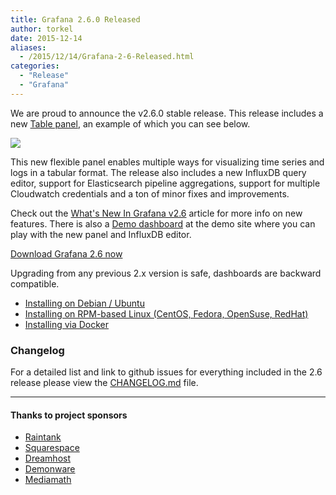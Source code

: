 ```yaml
---
title: Grafana 2.6.0 Released
author: torkel
date: 2015-12-14
aliases:
  - /2015/12/14/Grafana-2-6-Released.html
categories:
  - "Release"
  - "Grafana"
---
```


We are proud to announce the v2.6.0 stable release. This release includes a new [Table panel](http://docs.grafana.org/reference/table_panel),
an example of which you can see below.

<img src="/assets/img/features/table-panel.png">

This new flexible panel enables multiple ways for visualizing time series and logs in a tabular format. The release also includes a new InfluxDB query editor,
support for Elasticsearch pipeline aggregations, support for multiple Cloudwatch credentials and a ton of minor
fixes and improvements.

Check out the [What's New In Grafana v2.6](http://docs.grafana.org/guides/whats-new-in-v2-6) article
for more info on new features. There is also a [Demo dashboard](http://play.grafana.org/dashboard/db/new-features-in-v2-6)
at the demo site where you can play with the new panel and InfluxDB editor.

<div class="text-center">
  <a class="button secondary radius" href="https://grafana.com/get">Download Grafana 2.6 now</a>
</div>

Upgrading from any previous 2.x version is safe, dashboards are backward compatible.

- [Installing on Debian / Ubuntu](http://docs.grafana.org/installation/debian/)
- [Installing on RPM-based Linux (CentOS, Fedora, OpenSuse, RedHat)](http://docs.grafana.org/installation/rpm/)
- [Installing via Docker](http://docs.grafana.org/installation/docker/)


### Changelog
For a detailed list and link to github issues for everything included in the 2.6 release please
view the [CHANGELOG.md](https://github.com/grafana/grafana/blob/master/CHANGELOG.md) file.

- - -

#### Thanks to project sponsors
* [Raintank](http://raintank.io)
* [Squarespace](http://www.squarespace.com)
* [Dreamhost](http://www.dreamhost.com)
* [Demonware](http://www.demonware.net)
* [Mediamath](https://developer.mediamath.com/OpenSource)
